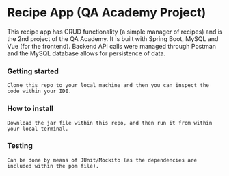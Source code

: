 # Recipe App (QA Academy Project)

This recipe app has CRUD functionality (a simple manager of recipes) and is the 2nd project of the QA Academy.  It is built with Spring Boot, MySQL and Vue (for the frontend).  Backend API calls were managed through Postman and the MySQL database allows for persistence of data.

### Getting started
```
Clone this repo to your local machine and then you can inspect the code within your IDE.
```

### How to install
```
Download the jar file within this repo, and then run it from within your local terminal.
```

### Testing
```
Can be done by means of JUnit/Mockito (as the dependencies are included within the pom file).
```
